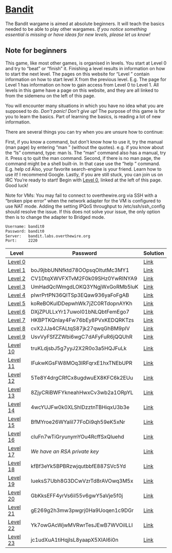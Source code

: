 # [Bandit](http://overthewire.org/wargames/bandit/)

The Bandit wargame is aimed at absolute beginners. It will teach the basics needed to be able to play other wargames. *If you notice something essential is missing or have ideas for new levels, please let us know!*

## Note for beginners
This game, like most other games, is organised in levels. You start at Level 0 and try to “beat” or “finish” it. Finishing a level results in information on how to start the next level. The pages on this website for “Level <X>” contain information on how to start level X from the previous level. E.g. The page for Level 1 has information on how to gain access from Level 0 to Level 1. All levels in this game have a page on this website, and they are all linked to from the sidemenu on the left of this page.

You will encounter many situations in which you have no idea what you are supposed to do. *Don’t panic! Don’t give up!* The purpose of this game is for you to learn the basics. Part of learning the basics, is reading a lot of new information.

There are several things you can try when you are unsure how to continue:

First, if you know a command, but don’t know how to use it, try the manual (man page) by entering “man <command>” (without the quotes). e.g. if you know about the “ls” command, type: man ls. The “man” command also has a manual, try it. Press q to quit the man command.
Second, if there is no man page, the command might be a shell built-in. In that case use the “help <X>” command. E.g. help cd
Also, your favorite search-engine is your friend. Learn how to use it! I recommend Google.
Lastly, if you are still stuck, you can join us on IRC
You’re ready to start! Begin with [Level 0](http://overthewire.org/wargames/bandit/bandit0.html), linked at the left of this page. Good luck!

Note for VMs: You may fail to connect to overthewire.org via SSH with a “broken pipe error” when the network adapter for the VM is configured to use NAT mode. Adding the setting IPQoS throughput to /etc/ssh/ssh_config should resolve the issue. If this does not solve your issue, the only option then is to change the adapter to Bridged mode.

```bash
Username: bandit0
Password: bandit0
Server:   bandit.labs.overthewire.org
Port:     2220
```

| Level                                                           | Password                         | Solution                      |
| --------------------------------------------------------------- | -------------------------------- | ------------------------------|
| [Level 0](http://overthewire.org/wargames/bandit/bandit1.html)  |                                  | [Link](./level_0/README.md)   |
| [Level 1](http://overthewire.org/wargames/bandit/bandit2.html)  | boJ9jbbUNNfktd78OOpsqOltutMc3MY1 | [Link](./level_1/README.md)   |
| [Level 2](http://overthewire.org/wargames/bandit/bandit3.html)  | CV1DtqXWVFXTvM2F0k09SHz0YwRINYA9 | [Link](./level_2/README.md)   |
| [Level 3](http://overthewire.org/wargames/bandit/bandit4.html)  | UmHadQclWmgdLOKQ3YNgjWxGoRMb5luK | [Link](./level_3/README.md)   |
| [Level 4](http://overthewire.org/wargames/bandit/bandit5.html)  | pIwrPrtPN36QITSp3EQaw936yaFoFgAB | [Link](./level_4/README.md)   |
| [Level 5](http://overthewire.org/wargames/bandit/bandit6.html)  | koReBOKuIDDepwhWk7jZC0RTdopnAYKh | [Link](./level_5/README.md)   |
| [Level 6](http://overthewire.org/wargames/bandit/bandit7.html)  | DXjZPULLxYr17uwoI01bNLQbtFemEgo7 | [Link](./level_6/README.md)   |
| [Level 7](http://overthewire.org/wargames/bandit/bandit8.html)  | HKBPTKQnIay4Fw76bEy8PVxKEDQRKTzs | [Link](./level_7/README.md)   |
| [Level 8](http://overthewire.org/wargames/bandit/bandit9.html)  | cvX2JJa4CFALtqS87jk27qwqGhBM9plV | [Link](./level_8/README.md)   |
| [Level 9](http://overthewire.org/wargames/bandit/bandit10.html) | UsvVyFSfZZWbi6wgC7dAFyFuR6jQQUhR | [Link](./level_9/README.md)   |
| [Level 10](http://overthewire.org/wargames/bandit/bandit11.html)| truKLdjsbJ5g7yyJ2X2R0o3a5HQJFuLk | [Link](./level_10/README.md)  |
| [Level 11](http://overthewire.org/wargames/bandit/bandit12.html)| IFukwKGsFW8MOq3IRFqrxE1hxTNEbUPR | [Link](./level_11/README.md)  |
| [Level 12](http://overthewire.org/wargames/bandit/bandit13.html)| 5Te8Y4drgCRfCx8ugdwuEX8KFC6k2EUu | [Link](./level_12/README.md)  |
| [Level 13](http://overthewire.org/wargames/bandit/bandit14.html)| 8ZjyCRiBWFYkneahHwxCv3wb2a1ORpYL | [Link](./level_13/README.md)  |
| [Level 14](http://overthewire.org/wargames/bandit/bandit15.html)| 4wcYUJFw0k0XLShlDzztnTBHiqxU3b3e | [Link](./level_14/README.md)  |
| [Level 15](http://overthewire.org/wargames/bandit/bandit16.html)| BfMYroe26WYalil77FoDi9qh59eK5xNr | [Link](./level_15/README.md)  |
| [Level 16](http://overthewire.org/wargames/bandit/bandit17.html)| cluFn7wTiGryunymYOu4RcffSxQluehd | [Link](./level_16/README.md)  |
| [Level 17](http://overthewire.org/wargames/bandit/bandit18.html)| *We have an RSA private key*     | [Link](./level_17/README.md)  |
| [Level 18](http://overthewire.org/wargames/bandit/bandit19.html)| kfBf3eYk5BPBRzwjqutbbfE887SVc5Yd | [Link](./level_18/README.md)  |
| [Level 19](http://overthewire.org/wargames/bandit/bandit20.html)| IueksS7Ubh8G3DCwVzrTd8rAVOwq3M5x | [Link](./level_19/README.md)  |
| [Level 20](http://overthewire.org/wargames/bandit/bandit21.html)| GbKksEFF4yrVs6il55v6gwY5aVje5f0j | [Link](./level_20/README.md)  |
| [Level 21](http://overthewire.org/wargames/bandit/bandit22.html)| gE269g2h3mw3pwgrj0Ha9Uoqen1c9DGr | [Link](./level_21/README.md)  |
| [Level 22](http://overthewire.org/wargames/bandit/bandit23.html)| Yk7owGAcWjwMVRwrTesJEwB7WVOiILLI | [Link](./level_22/README.md)  |
| [Level 23](http://overthewire.org/wargames/bandit/bandit24.html)| jc1udXuA1tiHqjIsL8yaapX5XIAI6i0n | [Link](./level_23/README.md)  |